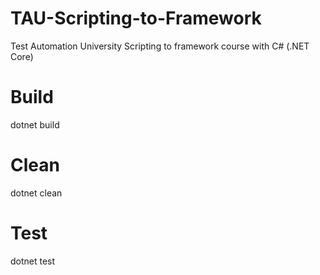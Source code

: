 # TAU-Scripting-to-Framework
Test Automation University Scripting to framework course with C# (.NET Core)

# Build
dotnet build

# Clean
dotnet clean

# Test
dotnet test
